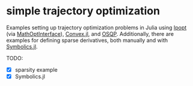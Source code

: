 # simple trajectory optimization

Examples setting up trajectory optimization problems in Julia using [Ipopt](https://github.com/coin-or/Ipopt) (via [MathOptInterface](https://jump.dev/MathOptInterface.jl/v0.9.1/)), [Convex.jl](https://github.com/jump-dev/Convex.jl), and [OSQP](https://osqp.org/). Additionally, there are examples for defining sparse derivatives, both manually and with [Symbolics.jl](https://github.com/JuliaSymbolics/Symbolics.jl).

TODO:
- [X] sparsity example
- [X] Symbolics.jl
